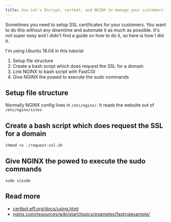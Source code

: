 ```yaml
---
title: Use Let's Encrypt, certbot, and NGINX to manage your customers' SSL certificates
---
```


Sometimes you need to setup SSL certificates for your customers. You want to do this without any downtime and automate it as much as possible. It's not super easy and I didn't find a guide on how to do it, so here is how I did it.

I'm using Ubuntu 18.04 in this tutorial

1. Setup file structure
2. Create a bash script which does request the SSL for a domain
3. Link NGINX to bash script with FastCGI
4. Give NGINX the powed to execute the sudo commands

## Setup file structure

Normally NGINX config lives in `/etc/nginx/`. It reads the website out of `/etc/nginx/sites`

## Create a bash script which does request the SSL for a domain

```
chmod +x ./request-ssl.sh
```

## Give NGINX the powed to execute the sudo commands

```
sudo visudo
```

## Read more
- [certbot.eff.org/docs/using.html](https://certbot.eff.org/docs/using.html)
- [nginx.com/resources/wiki/start/topics/examples/fastcgiexample/](https://www.nginx.com/resources/wiki/start/topics/examples/fastcgiexample/)
